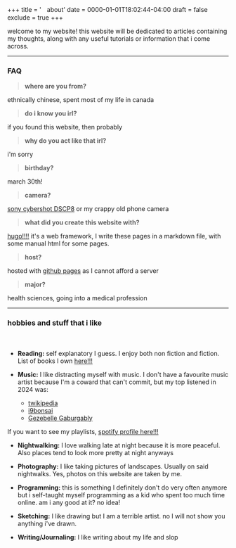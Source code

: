 +++
title = 'ㅤabout'
date = 0000-01-01T18:02:44-04:00
draft = false
exclude = true
+++


welcome to my website! this website will be dedicated to articles containing my thoughts, along with any useful tutorials or information that i come across.

____

### FAQ

> __where are you from?__

ethnically chinese, spent most of my life in canada

> __do i know you irl?__

if you found this website, then probably

> __why do you act like that irl?__

i'm sorry

> __birthday?__

march 30th!

> __camera?__

[sony cybershot DSCP8](https://www.dpreview.com/products/sony/compacts/sony_dscp8/specifications) or my crappy old phone camera

> __what did you create this website with?__

[hugo!!!!](https://gohugo.io/) it's a web framework, I write these pages in a markdown file, with some manual html for some pages. 

> __host?__

hosted with [github pages](https://pages.github.com/) as I cannot afford a server

> __major?__

health sciences, going into a medical profession
____

### hobbies and stuff that i like

ㅤ

- **Reading:** self explanatory I guess. I enjoy both non fiction and fiction. List of books I own [here!!!](/library)

- **Music:** I like distracting myself with music. I don't have a favourite music artist because I'm a coward that can't commit, but my top listened in 2024 was:

  - [twikipedia](https://open.spotify.com/artist/2V8aJ7qCArKAmHAX7u81Sj?si=hTMZgmE_Q4yYITebnztC6Q)
  - [i9bonsai](https://open.spotify.com/artist/7dqb1363wqRxJw9RfgQeo3?si=VUQYdG5lRWKe6MNeomsItw)
  - [Gezebelle Gaburgably](https://open.spotify.com/artist/2dAr2VXRbboq3vymg20Jtw?si=8LPdGvoNSuqBnLatCHzzaA)

If you want to see my playlists, [spotify profile here!!!](https://open.spotify.com/user/1np8ok67bcb7imcaurqbeinm8?si=176dd7af90b14e2b)

- **Nightwalking:** I love walking late at night because it is more peaceful. Also places tend to look more pretty at night anyways

- **Photography:** I like taking pictures of landscapes. Usually on said nightwalks. Yes, photos on this website are taken by me.

- **Programming:** this is something I definitely don't do very often anymore but i self-taught myself programming as a kid who spent too much time online. am i any good at it? no idea!

- **Sketching:** I like drawing but I am a terrible artist. no I will not show you anything i've drawn.

- **Writing/Journaling:** I like writing about my life and slop